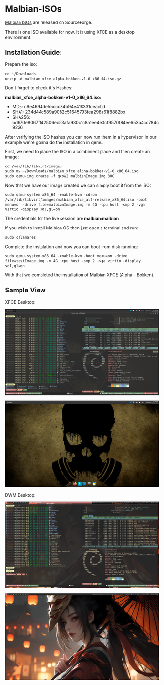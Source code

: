 # Malbian-ISOs

[Malbian ISOs](https://sourceforge.net/projects/malbianlinux/files/images/) are released on SourceForge.

There is one ISO available for now. It is using XFCE as a desktop environment.

## Installation Guide:

Prepare the iso:
```shell
cd ~/Downloads
unzip -d malbian_xfce_alpha-bokken-v1-0_x86_64.iso.gz
```
Don't forget to check it's Hashes:

**malbian_xfce_alpha-bokken-v1-0_x86_64.iso:**
- MD5: c9e4694de55ccc84b94e418331ceacbd 
- SHA1: 234d44c589a9082c51645793fea298a61f8882bb
- SHA256: bd970e8067ff42506ec53afa930c1c8a1ee4e0cf9570f84ee653a4cc784c9236 

After verifying the ISO hashes you can now run them in a hypervisor. In our example we're gonna do the installation in qemu.

First, we need to place the ISO in a combinient place and then create an image:
```shell
cd /var/lib/libvirt/images
sudo mv ~/Downloads/malbian_xfce_alpha-bokken-v1-0_x86_64.iso
sudo qemu-img create -f qcow2 malbianImage.img 30G
```
Now that we have our image created we can simply boot it from the ISO:
```shell
sudo qemu-system-x86_64 -enable-kvm -cdrom /var/lib/libvirt/images/malbian_xfce_alf-release_x86_64.iso -boot menu=on -drive file=malbianImage.img -m 4G -cpu host -smp 2 -vga virtio -display sdl,gl=on
```

The credentials for the live session are **malbian:malbian**

If you wish to install Malbian OS then just open a terminal and run:
```shell
sudo calamares
```

Complete the instalation and now you can boot from disk running:
```shell
sudo qemu-system-x86_64 -enable-kvm -boot menu=on -drive file=testImage.img -m 4G -cpu host -smp 2 -vga virtio -display sdl,gl=on
```

With that we completed the installation of Malbian XFCE (Alpha - Bokken).

## Sample View

XFCE Desktop:

<p align="center"><img src="./samples/malbian_xfce_alfa_release1.png"></p>
<p align="center"><img src="./samples/malbian_xfce_alfa_release2.png"></p>

DWM Desktop:

<p align="center"><img src="./samples/malbian_dwm_alfa_release1.png"></p>
<p align="center"><img src="./samples/malbian_dwm_alfa_release2.png"></p>
